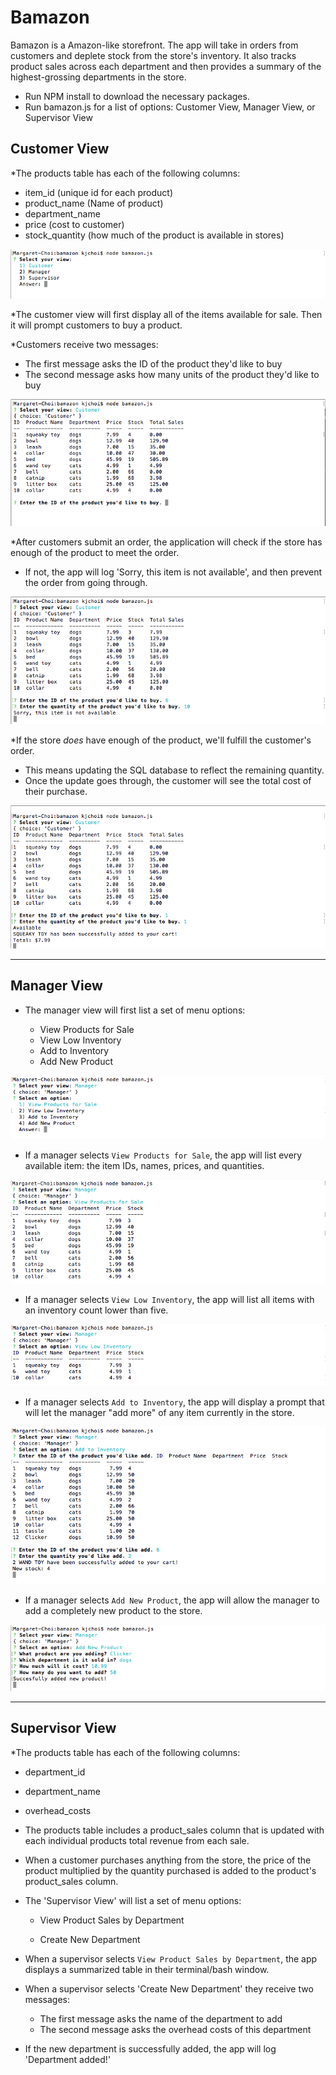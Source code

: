 # Bamazon

Bamazon is a Amazon-like storefront. The app will take in orders from customers and deplete stock from the store's inventory. It also tracks product sales across each department and then provides a summary of the highest-grossing departments in the store.

* Run NPM install to download the necessary packages.
* Run bamazon.js for a list of options: Customer View, Manager View, or Supervisor View


## Customer View 

*The products table has each of the following columns:

   * item_id (unique id for each product)
   * product_name (Name of product)
   * department_name
   * price (cost to customer)
   * stock_quantity (how much of the product is available in stores)

![Products table](/images/cust_1.png)

*The customer view will first display all of the items available for sale. Then it will prompt customers to buy a product. 

*Customers receive two messages:

   * The first message asks the ID of the product they'd like to buy
   * The second message asks how many units of the product they'd like to buy

![Customer prompts](/images/cust_2.png)

*After customers submit an order, the application will check if the store has enough of the product to meet the order. 

   * If not, the app will log 'Sorry, this item is not available', and then prevent the order from going through.

![Customer stock](/images/cust_4.png)

*If the store _does_ have enough of the product, we'll fulfill the customer's order.
   * This means updating the SQL database to reflect the remaining quantity.
   * Once the update goes through, the customer will see the total cost of their purchase. 

![Customer cost](/images/cust_3.png)


- - -

## Manager View

* The manager view will first list a set of menu options:

    * View Products for Sale
    * View Low Inventory   
    * Add to Inventory
    * Add New Product

![Manager menu](/images/manager_1.png)

  * If a manager selects `View Products for Sale`, the app will list every available item: the item IDs, names, prices, and quantities.

![Manager view products](/images/manager_2.png)

  * If a manager selects `View Low Inventory`, the app will list all items with an inventory count lower than five.

![Manager view inventory](/images/manager_3.png)

  * If a manager selects `Add to Inventory`, the app will display a prompt that will let the manager "add more" of any item currently in the store.

![Manager add inventory](/images/manager_4.png)

  * If a manager selects `Add New Product`, the app will allow the manager to add a completely new product to the store.

![Manager add product](/images/manager_5.png)

- - -


## Supervisor View

*The products table has each of the following columns:

   * department_id
   * department_name
   * overhead_costs 

* The products table includes a product_sales column that is updated with each individual products total revenue from each sale.

* When a customer purchases anything from the store, the price of the product multiplied by the quantity purchased is added to the product's product_sales column.

* The 'Supervisor View' will list a set of menu options:

   * View Product Sales by Department
   
   * Create New Department

* When a supervisor selects `View Product Sales by Department`, the app displays a summarized table in their terminal/bash window.

* When a supervisor selects 'Create New Department' they receive two messages:

   * The first message asks the name of the department to add
   * The second message asks the overhead costs of this department

* If the new department is successfully added, the app will log 'Department added!'
